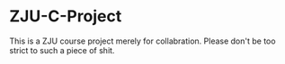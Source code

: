 # ZJU-C-Project
This is a ZJU course project merely for collabration. Please don't be too strict to such a piece of shit.
